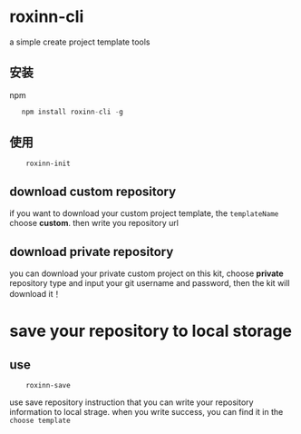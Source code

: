 # roxinn-cli

a simple create project template tools

## 安装

npm

```javascript
   npm install roxinn-cli -g
```

## 使用

```
    roxinn-init
```

## download custom repository

if you want to download your custom project template, the `templateName` choose **custom**.
then write you repository url

## download private repository

you can download your private custom project on this kit, choose **private** repository type and input your git username and password, then the kit will download it！

# save your repository to local storage

## use

```
    roxinn-save
```

use save repository instruction that you can write your repository information to local strage.
when you write success, you can find it in the `choose template`
